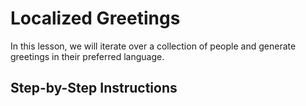# Localized Greetings

In this lesson, we will iterate over a collection of people and generate greetings in their preferred language.

## Step-by-Step Instructions

